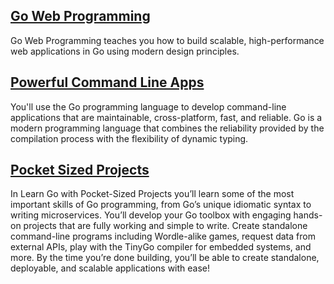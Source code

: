 ## [Go Web Programming](https://www.manning.com/books/go-web-programming#anchor-links)
Go Web Programming teaches you how to build scalable, high-performance web applications in Go using modern design principles.
## [Powerful Command Line Apps](https://pragprog.com/titles/rggo/powerful-command-line-applications-in-go/#anchor-links)
You'll use the Go programming language to develop command-line applications that are maintainable, cross-platform, fast, and reliable. Go is a modern programming language that combines the reliability provided by the compilation process with the flexibility of dynamic typing.

## [Pocket Sized Projects](https://www.manning.com/books/learn-go-with-pocket-sized-projects#anchor-links)
In Learn Go with Pocket-Sized Projects you’ll learn some of the most important skills of Go programming, from Go’s unique idiomatic syntax to writing microservices. You’ll develop your Go toolbox with engaging hands-on projects that are fully working and simple to write. Create standalone command-line programs including Wordle-alike games, request data from external APIs, play with the TinyGo compiler for embedded systems, and more. By the time you’re done building, you’ll be able to create standalone, deployable, and scalable applications with ease!



